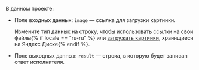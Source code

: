 
В данном проекте:

- Поле входных данных: `image` — ссылка для загрузки картинки.
    
    Измените тип данных на строку, чтобы использовать ссылки на свои файлы{% if locale == "ru-ru" %} или [загружать картинки](../../../../concepts/prepare-data.md#interface), хранящиеся на Яндекс Диске{% endif %}.
    
- Поле выходных данных: `result` — строка, в которую будет записан ответ исполнителя.
    
